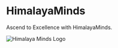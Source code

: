 # HimalayaMinds

Ascend to Excellence with HimalayaMinds.

![Himalaya Minds Logo](https://avatars.githubusercontent.com/u/161611759?s=400&u=765a00b611bf275ff39a878f371c62754fad45c0&v=4)

<!-- Primary Color (Blue):

#3498db (Flat Blue)
#0074cc (Darker Blue)
Secondary Color (Green):

#2ecc71 (Flat Green)
#009432 (Darker Green)
Accent Color (Orange):

#f39c12 (Flat Orange)
#e67e22 (Darker Orange)
Background Color (Light Gray):

#f8f9fa (Light Gray for backgrounds)
#ecf0f1 (Slightly darker gray for contrast)
Text Color (Dark Gray):

#2c3e50 (Dark Gray for text)
Highlight Color (Yellow):

#f1c40f (Yellow for highlights or calls-to-action) -->
